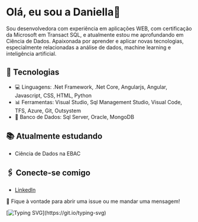 # Olá, eu sou a Daniella👋

Sou desenvolvedora com experiência em aplicações WEB, com certificação da Microsoft em Transact SQL, e atualmente estou me aprofundando em Ciência de Dados. Apaixonada por aprender e aplicar novas tecnologias, especialmente relacionadas a análise de dados, machine learning e inteligência artificial.

## 🚀 Tecnologias
- 💻 Linguagens: .Net Framework, .Net Core, Angularjs, Angular, Javascript, CSS, HTML, Python
- 📊 Ferramentas: Visual Studio, Sql Management Studio, Visual Code, TFS, Azure, Git, Outsystem
- 💾 Banco de Dados: Sql Server, Oracle, MongoDB

## 📚 Atualmente estudando
- Ciência de Dados na EBAC

## 🖇️ Conecte-se comigo
- [LinkedIn]([https://www.linkedin.com/in/seuperfil/](https://www.linkedin.com/in/daniella-sampaio-bucheroni-98b04b49/))

💬 Fique à vontade para abrir uma issue ou me mandar uma mensagem!

[![Typing SVG](https://readme-typing-svg.herokuapp.com?font=Fira+Code&weight=600&pause=1000&color=F722BD&center=true&vCenter=true&width=435&lines=it's+not+what+the+world+holds+for+you%2C+;it's+what+you+bring+to+it!)](https://git.io/typing-svg)
